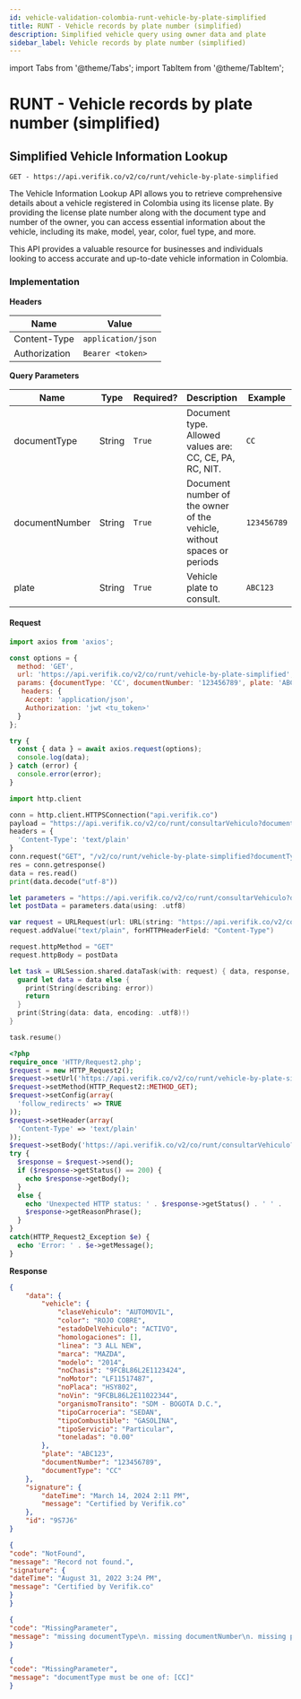```yaml
---
id: vehicle-validation-colombia-runt-vehicle-by-plate-simplified
title: RUNT - Vehicle records by plate number (simplified)
description: Simplified vehicle query using owner data and plate
sidebar_label: Vehicle records by plate number (simplified)
---
```


import Tabs from '@theme/Tabs';
import TabItem from '@theme/TabItem';

# RUNT - Vehicle records by plate number (simplified)

## Simplified Vehicle Information Lookup

<Tabs>
<TabItem value="endpoint" label="Endpoint" default>

`GET - https://api.verifik.co/v2/co/runt/vehicle-by-plate-simplified`

The Vehicle Information Lookup API allows you to retrieve comprehensive details about a vehicle registered in Colombia using its license plate. By providing the license plate number along with the document type and number of the owner, you can access essential information about the vehicle, including its make, model, year, color, fuel type, and more.

This API provides a valuable resource for businesses and individuals looking to access accurate and up-to-date vehicle information in Colombia.

</TabItem>
</Tabs>

### Implementation

**Headers**

| Name          | Value              |
| ------------- | ------------------ |
| Content-Type  | `application/json` |
| Authorization | `Bearer <token>`   |

**Query Parameters**

| Name | Type | Required? | Description | Example |
|------|------|-----------|-------------|---------|
| documentType | String | `True` | Document type. Allowed values are: CC, CE, PA, RC, NIT. | `CC` |
| documentNumber | String | `True` | Document number of the owner of the vehicle, without spaces or periods | `123456789` |
| plate | String | `True` | Vehicle plate to consult. | `ABC123` |

#### Request

<Tabs>
<TabItem value="javascript" label="JavaScript" default>

```javascript
import axios from 'axios';

const options = {
  method: 'GET',
  url: 'https://api.verifik.co/v2/co/runt/vehicle-by-plate-simplified',
  params: {documentType: 'CC', documentNumber: '123456789', plate: 'ABC123'}, 
   headers: {
    Accept: 'application/json',
    Authorization: 'jwt <tu_token>'
  }
};

try {
  const { data } = await axios.request(options);
  console.log(data);
} catch (error) {
  console.error(error);
}
```

</TabItem>

<TabItem value="python" label="Python">

```python
import http.client

conn = http.client.HTTPSConnection("api.verifik.co")
payload = "https://api.verifik.co/v2/co/runt/consultarVehiculo?documentType=CC&documentNumber=98622259&plate=KBU003"
headers = {
  'Content-Type': 'text/plain'
}
conn.request("GET", "/v2/co/runt/vehicle-by-plate-simplified?documentType=CC&documentNumber=", payload, headers)
res = conn.getresponse()
data = res.read()
print(data.decode("utf-8"))
```

</TabItem>

<TabItem value="swift" label="Swift">

```swift
let parameters = "https://api.verifik.co/v2/co/runt/consultarVehiculo?documentType=CC&documentNumber=98622259&plate=KBU003"
let postData = parameters.data(using: .utf8)

var request = URLRequest(url: URL(string: "https://api.verifik.co/v2/co/runt/vehicle-by-plate-simplified?documentType=CC&documentNumber=")!,timeoutInterval: Double.infinity)
request.addValue("text/plain", forHTTPHeaderField: "Content-Type")

request.httpMethod = "GET"
request.httpBody = postData

let task = URLSession.shared.dataTask(with: request) { data, response, error in 
  guard let data = data else {
    print(String(describing: error))
    return
  }
  print(String(data: data, encoding: .utf8)!)
}

task.resume()
```

</TabItem>

<TabItem value="php" label="PHP">

```php
<?php
require_once 'HTTP/Request2.php';
$request = new HTTP_Request2();
$request->setUrl('https://api.verifik.co/v2/co/runt/vehicle-by-plate-simplified?documentType=CC&documentNumber=');
$request->setMethod(HTTP_Request2::METHOD_GET);
$request->setConfig(array(
  'follow_redirects' => TRUE
));
$request->setHeader(array(
  'Content-Type' => 'text/plain'
));
$request->setBody('https://api.verifik.co/v2/co/runt/consultarVehiculo?documentType=CC&documentNumber=98622259&plate=KBU003');
try {
  $response = $request->send();
  if ($response->getStatus() == 200) {
    echo $response->getBody();
  }
  else {
    echo 'Unexpected HTTP status: ' . $response->getStatus() . ' ' .
    $response->getReasonPhrase();
  }
}
catch(HTTP_Request2_Exception $e) {
  echo 'Error: ' . $e->getMessage();
}
```

</TabItem>
</Tabs>

**Response**

<Tabs>
<TabItem value="200" label="200" default>

```json
{
    "data": {
        "vehicle": {
            "claseVehiculo": "AUTOMOVIL",
            "color": "ROJO COBRE",
            "estadoDelVehiculo": "ACTIVO",
            "homologaciones": [],
            "linea": "3 ALL NEW",
            "marca": "MAZDA",
            "modelo": "2014",
            "noChasis": "9FCBL86L2E1123424",
            "noMotor": "LF11517487",
            "noPlaca": "HSY802",
            "noVin": "9FCBL86L2E11022344",
            "organismoTransito": "SDM - BOGOTA D.C.",
            "tipoCarroceria": "SEDAN",
            "tipoCombustible": "GASOLINA",
            "tipoServicio": "Particular",
            "toneladas": "0.00"
        },
        "plate": "ABC123",
        "documentNumber": "123456789",
        "documentType": "CC"
    },
    "signature": {
        "dateTime": "March 14, 2024 2:11 PM",
        "message": "Certified by Verifik.co"
    },
    "id": "9S7J6"
}
```

</TabItem>

<TabItem value="404" label="404">

```json
{
"code": "NotFound",
"message": "Record not found.",
"signature": {
"dateTime": "August 31, 2022 3:24 PM",
"message": "Certified by Verifik.co"
}
}
```

</TabItem>

<TabItem value="409" label="409">

```json
{
"code": "MissingParameter",
"message": "missing documentType\n. missing documentNumber\n. missing plate\n"
}
```

</TabItem>

<TabItem value="409b" label="409 - Invalid Document Type">

```json
{
"code": "MissingParameter",
"message": "documentType must be one of: [CC]"
}
```

</TabItem>
</Tabs>
